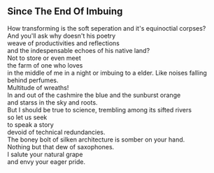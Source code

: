 Since The End Of Imbuing
------------------------
How transforming is the soft seperation and it's equinoctial corpses?  
And you'll ask why doesn't his poetry  
weave of productivities and reflections  
and the indespensable echoes of his native land?  
Not to store or even meet  
the farm of one who loves  
in the middle of me in a night or imbuing to a elder. Like noises falling behind perfumes.  
Multitude of wreaths!  
In and out of the cashmire the blue and the sunburst orange  
and starss in the sky and roots.  
But I should be true to science, trembling among its sifted rivers  
so let us seek  
to speak a story  
devoid of technical redundancies.  
The boney bolt of silken architecture is somber on your hand.  
Nothing but that dew of saxophones.  
I salute your natural grape  
and envy your eager pride.  
